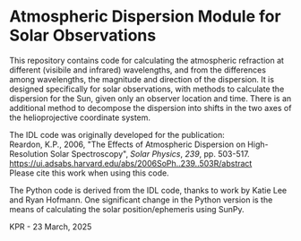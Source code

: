# Atmospheric Dispersion Module for Solar Observations

This repository contains code for calculating the atmospheric refraction at different (visibile and infrared) wavelengths, and from the differences among wavelengths, the magnitude and direction of the dispersion. 
It is designed specifically for solar observations, with methods to calculate the dispersion for the Sun, given only an observer location and time. There is an additional method to decompose the dispersion into shifts in the two axes of the helioprojective coordinate system.

The IDL code was originally developed for the publication:<BR>
Reardon, K.P., 2006, "The Effects of Atmospheric Dispersion on High-Resolution Solar Spectroscopy", _Solar Physics_, *239*, pp. 503-517.<BR>
https://ui.adsabs.harvard.edu/abs/2006SoPh..239..503R/abstract
<BR>
Please cite this work when using this code.

The Python code is derived from the IDL code, thanks to work by Katie Lee and Ryan Hofmann. One significant change in the Python version is the means of calculating the solar position/ephemeris using SunPy.

KPR - 23 March, 2025
